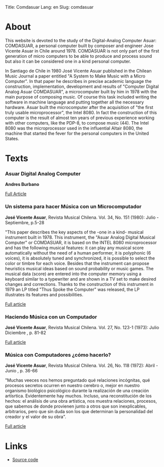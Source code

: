 Title: Comdasuar
Lang: en
Slug: comdasuar

# About 

This website is devoted to the study of the Digital-Analog Computer Asuar:
COMDASUAR, a personal computer built by composer and engineer Jose Vicente Asuar
in Chile around 1978.  COMDASUAR is not only part of the first generation of
micro computers to be able to produce and process sound but also it can be
considered one in a kind personal computer.

 
In Santiago de Chile in 1980 José Vicente Asuar published in the Chilean Music
Journal a paper entitled "A System to Make Music with a Micro Computer". In
that paper he describes in precise academic language the construction,
implementation, development and results of  "Computer Digital Analog Asuar
COMDASUAR", a microcomputer built by him in 1978 with the main purpose of
composing music. Of course this task included writing the software in machine
language and putting together all the necessary hardware. Asuar built the
microcomputer after the acquisition of  "the first truly usable
microprocessor", the Intel 8080. In fact the construction of this computer is
the result of almost ten years of previous experience working with other
computers, like the PDP-8, to compose music (44). The Intel 8080 was the
microprocessor used in the influential Altair 8080, the machine that started
the fever for the personal computers in the United States.

# Texts

### Asuar Digital Analog Computer
**Andres Burbano**

[Full Article](http://www.mat.ucsb.edu/Publications/burbano_ISEA2010.pdf)

 

### Un sistema para hacer Música con un Microcomputador
**José Vicente Asuar**, Revista Musical Chilena. Vol. 34, No. 151 (1980): Julio - Septiembre, p.5-28

"This paper describes the key aspects of the -one in a kind- musical instrument
built in 1978. This instrument, the "Asuar Analog Digital Musical Computer" or
COMDASUAR, it is based on the INTEL 8080 microprocessor and has the following
musical features: it can play any musical score automatically without the need
of a human performer, it is polyphonic (6 voices), it is absolutely tuned and
synchronized, it is possible to select  the color or timbre for each voice.
Besides that the instrument can propose heuristics musical ideas based on sound
probability or music games. The musical data (score) are entered into the
computer memory using a keyboard similar to a typewriter and are shown in a TV
set to make desired changes and corrections. Thanks to the construction of this
instrument in 1979 an LP titled "Thus Spoke the Computer" was released, the LP
illustrates its features and possibilities.


[Full article](http://www.revistamusicalchilena.uchile.cl/index.php/RMCH/article/viewFile/12339/12662)


### Haciendo Música con un Computador
**José Vicente Asuar**, Revista Musical Chilena. Vol. 27, No. 123-1 (1973): Julio Diciembre , p. 81-82

[Full article](http://www.revistamusicalchilena.uchile.cl/index.php/RMCH/article/viewFile/11958/12318)


### Música con Computadores ¿cómo hacerlo? 
**José Vicente Asuar**, Revista Musical Chilena. Vol. 26, No. 118 (1972): Abril - Junio , p. 36-66

"Muchas veeces nos hemos preguntado qué relaciones incógnitas, qué procesos
secretos ocurren en nuestro cerebro o, mejor en nuestro organismo biológico
psicológico durante la realización de una creación artísrtica. Evidentemente
hay muchos. Incluso, una reconstitución de los hechos: el análisis de una obra
artística, nos muestra relaciones, procesos, que sabemos de donde provienen
junto a otros que son inexplicables, arbitrarios, pero que sin duda son los
que determinan la personalidad del creador y el valor de su obra".

[Full article](http://www.revistamusicalchilena.uchile.cl/index.php/RMCH/article/viewFile/11350/11692)


# Links

* [Source code](https://github.com/mantaraya36/asuar)



